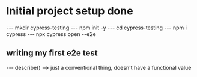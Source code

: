 # Initial project setup done 
--- mkdir cypress-testing
--- npm init -y
--- cd cypress-testing
--- npm i cypress
--- npx cypress open --e2e

## writing my first e2e test

--- describe()  --> just a conventional thing, doesn't have a functional value